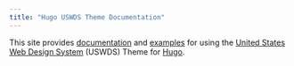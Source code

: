 ```yaml
---
title: "Hugo USWDS Theme Documentation"
---
```


This site provides [documentation](documentation/) and [examples](examples/) for using the [United States Web Design System](https://designsystem.digital.gov/) (USWDS) Theme for [Hugo](https://gohugo.io/).
